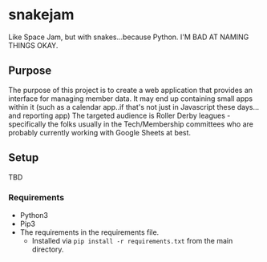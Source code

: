 # snakejam
Like Space Jam, but with snakes...because Python. I'M BAD AT NAMING THINGS OKAY.

## Purpose
The purpose of this project is to create a web application that provides an interface for managing member data.
It may end up containing small apps within it (such as a calendar app..if that's not just in Javascript these days... and reporting app)
The targeted audience is Roller Derby leagues - specifically the folks usually in the Tech/Membership committees who are probably currently working with Google Sheets at best.

## Setup
TBD
### Requirements
- Python3 
- Pip3
- The requirements in the requirements file.
  - Installed via `pip install -r requirements.txt` from the main directory.
